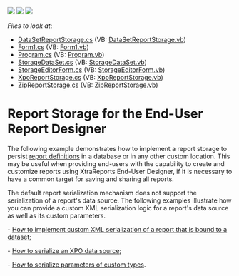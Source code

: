 <!-- default badges list -->
![](https://img.shields.io/endpoint?url=https://codecentral.devexpress.com/api/v1/VersionRange/128604636/2019.2)
[![](https://img.shields.io/badge/Open_in_DevExpress_Support_Center-FF7200?style=flat-square&logo=DevExpress&logoColor=white)](https://supportcenter.devexpress.com/ticket/details/E2704)
[![](https://img.shields.io/badge/📖_How_to_use_DevExpress_Examples-e9f6fc?style=flat-square)](https://docs.devexpress.com/GeneralInformation/403183)
<!-- default badges end -->
<!-- default file list -->
*Files to look at*:

* [DataSetReportStorage.cs](./CS/Reporting_report-storage-for-the-end-user-report-designer-e2704/DataSetReportStorage.cs) (VB: [DataSetReportStorage.vb](./VB/Reporting_report-storage-for-the-end-user-report-designer-e2704/DataSetReportStorage.vb))
* [Form1.cs](./CS/Reporting_report-storage-for-the-end-user-report-designer-e2704/Form1.cs) (VB: [Form1.vb](./VB/Reporting_report-storage-for-the-end-user-report-designer-e2704/Form1.vb))
* [Program.cs](./CS/Reporting_report-storage-for-the-end-user-report-designer-e2704/Program.cs) (VB: [Program.vb](./VB/Reporting_report-storage-for-the-end-user-report-designer-e2704/Program.vb))
* [StorageDataSet.cs](./CS/Reporting_report-storage-for-the-end-user-report-designer-e2704/StorageDataSet.cs) (VB: [StorageDataSet.vb](./VB/Reporting_report-storage-for-the-end-user-report-designer-e2704/StorageDataSet.vb))
* [StorageEditorForm.cs](./CS/Reporting_report-storage-for-the-end-user-report-designer-e2704/StorageEditorForm.cs) (VB: [StorageEditorForm.vb](./VB/Reporting_report-storage-for-the-end-user-report-designer-e2704/StorageEditorForm.vb))
* [XpoReportStorage.cs](./CS/Reporting_report-storage-for-the-end-user-report-designer-e2704/XpoReportStorage.cs) (VB: [XpoReportStorage.vb](./VB/Reporting_report-storage-for-the-end-user-report-designer-e2704/XpoReportStorage.vb))
* [ZipReportStorage.cs](./CS/Reporting_report-storage-for-the-end-user-report-designer-e2704/ZipReportStorage.cs) (VB: [ZipReportStorage.vb](./VB/Reporting_report-storage-for-the-end-user-report-designer-e2704/ZipReportStorage.vb))
<!-- default file list end -->
# Report Storage for the End-User Report Designer


<p>The following example demonstrates how to implement a report storage to persist <a href="http://documentation.devexpress.com/XtraReports/CustomDocument2592.aspx"><u>report definitions</u></a> in a database or in any other custom location. This may be useful when providing end-users with the capability to create and customize reports using XtraReports End-User Designer, if it is necessary to have a common target for saving and sharing all reports.</p><p>The default report serialization mechanism does not support the serialization of a report's data source. The following examples illustrate how you can provide a custom XML serialization logic for a report's data source as well as its custom parameters.</p><p>- <a href="https://www.devexpress.com/Support/Center/p/E3157">How to implement custom XML serialization of a report that is bound to a dataset</a>;</p><p>- <a href="https://www.devexpress.com/Support/Center/p/E3169">How to serialize an XPO data source</a>;</p><p>- <a href="https://www.devexpress.com/Support/Center/p/E3186">How to serialize parameters of custom types</a>.</p>

<br/>


